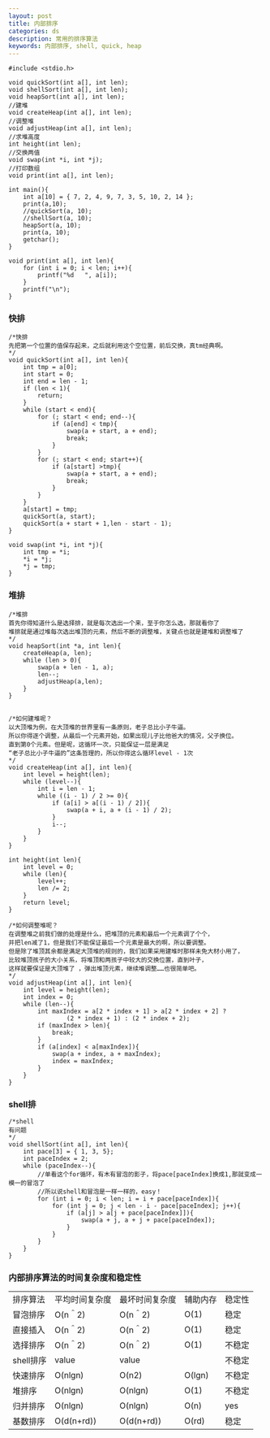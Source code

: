 ```yaml
---
layout: post
title: 内部排序
categories: ds
description: 常用的排序算法
keywords: 内部排序, shell, quick, heap
---
```


  
	#include <stdio.h>
	 
	void quickSort(int a[], int len);
	void shellSort(int a[], int len);
	void heapSort(int a[], int len);
	//建堆
	void createHeap(int a[], int len);
	//调整堆
	void adjustHeap(int a[], int len);
	//求堆高度
	int height(int len);
	//交换两值
	void swap(int *i, int *j);
	//打印数组
	void print(int a[], int len);
	 
	int main(){
		int a[10] = { 7, 2, 4, 9, 7, 3, 5, 10, 2, 14 };
		print(a,10);
		//quickSort(a, 10);
		//shellSort(a, 10);
		heapSort(a, 10);
		print(a, 10);
		getchar();
	}
	 
	void print(int a[], int len){
		for (int i = 0; i < len; i++){
			printf("%d   ", a[i]);
		}
		printf("\n");
	}
	
### 快排

	/*快排
	先把第一个位置的值保存起来，之后就利用这个空位置，前后交换，真tm经典啊。
	*/
	void quickSort(int a[], int len){
		int tmp = a[0];
		int start = 0;
		int end = len - 1;
		if (len < 1){
			return;
		}
		while (start < end){
			for (; start < end; end--){
				if (a[end] < tmp){
					swap(a + start, a + end);
					break;
				}
			}
			for (; start < end; start++){
				if (a[start] >tmp){
					swap(a + start, a + end);
					break;
				}
			}
		}
		a[start] = tmp;
		quickSort(a, start);
		quickSort(a + start + 1,len - start - 1);
	}
	 
	void swap(int *i, int *j){
		int tmp = *i;
		*i = *j;
		*j = tmp;
	}

### 堆排  
	
	/*堆排
	首先你得知道什么是选择排，就是每次选出一个来，至于你怎么选，那就看你了
	堆排就是通过堆每次选出堆顶的元素，然后不断的调整堆，关键点也就是建堆和调整堆了
	*/
	void heapSort(int *a, int len){
		createHeap(a, len);
		while (len > 0){
			swap(a + len - 1, a);
			len--;
			adjustHeap(a,len);
		}
	}
	 
	 
	/*如何建堆呢？
	以大顶堆为例，在大顶堆的世界里有一条原则，老子总比小子牛逼。
	所以你得逐个调整，从最后一个元素开始，如果出现儿子比他爸大的情况，父子换位。
	直到第0个元素。但是呢，这循环一次，只能保证一层是满足
	“老子总比小子牛逼的”这条哲理的，所以你得这么循环level - 1次
	*/
	void createHeap(int a[], int len){
		int level = height(len);
		while (level--){
			int i = len - 1;
			while ((i - 1) / 2 >= 0){
				if (a[i] > a[(i - 1) / 2]){
					swap(a + i, a + (i - 1) / 2);
				}
				i--;
			}
		}
	}
	 
	int height(int len){
		int level = 0;
		while (len){
			level++;
			len /= 2;
		}
		return level;
	}
	 
	/*如何调整堆呢？
	在调整堆之前我们做的处理是什么，把堆顶的元素和最后一个元素调了个个，
	并把len减了1，但是我们不能保证最后一个元素是最大的啊，所以要调整。
	但是除了堆顶其余都是满足大顶堆的规则的，我们如果采用建堆时那样未免大材小用了，
	比较堆顶孩子的大小关系，将堆顶和两孩子中较大的交换位置，直到叶子，
	这样就要保证是大顶堆了 ，弹出堆顶元素，继续堆调整……也很简单吧。
	*/
	void adjustHeap(int a[], int len){
		int level = height(len);
		int index = 0;
		while (len--){
			int maxIndex = a[2 * index + 1] > a[2 * index + 2] ? 
					(2 * index + 1) : (2 * index + 2);
			if (maxIndex > len){
				break;
			}
			if (a[index] < a[maxIndex]){
				swap(a + index, a + maxIndex);
				index = maxIndex;
			}
		}
	}

### shell排 
 
	/*shell
	有问题
	*/
	void shellSort(int a[], int len){
		int pace[3] = { 1, 3, 5};
		int paceIndex = 2;
		while (paceIndex--){
			//单看这个for循环，有木有冒泡的影子，将pace[paceIndex]换成1,那就变成一模一的冒泡了
			//所以说shell和冒泡是一样一样的，easy！
			for (int i = 0; i < len; i = i + pace[paceIndex]){
				for (int j = 0; j < len - i - pace[paceIndex]; j++){
					if (a[j] > a[j + pace[paceIndex]]){
						swap(a + j, a + j + pace[paceIndex]);
					}
				}
			}
		}
	}

### 内部排序算法的时间复杂度和稳定性  
<table>
        <tr>
            <td>排序算法</td>
            <td>平均时间复杂度</td>
            <td>最坏时间复杂度</td>
			<td>辅助内存</td>
            <td>稳定性</td>
        </tr>
        <tr>
            <td>冒泡排序</td>
            <td>O(n＾2)</td>
            <td>O(n＾2)</td>
			<td>O(1) </td>
            <td>稳定</td>
        </tr>
		<tr>
            <td>直接插入</td>
            <td>O(n＾2)</td>
            <td>O(n＾2)</td>
			<td>O(1)</td>
            <td>稳定</td>
        </tr>
		<tr>
            <td>选择排序</td>
            <td>O(n＾2)</td>
            <td>O(n＾2)</td>
			<td>O(1)</td>
            <td>不稳定</td>
        </tr>
		<tr>
            <td>shell排序</td>
            <td>value</td>
            <td>value</td>
			<td> </td>
            <td>不稳定</td>
        </tr>
		<tr>
            <td>快速排序</td>
            <td>O(nlgn)</td>
            <td>O(n2)</td>
			<td>O(lgn)</td>
            <td>不稳定</td>
        </tr>
		<tr>
            <td>堆排序</td>
            <td>O(nlgn)</td>
            <td>O(nlgn)</td>
			<td>O(1)</td>
            <td>不稳定</td>
        </tr>
		<tr>
            <td>归并排序</td>
            <td>O(nlgn)</td>
            <td>O(nlgn)</td>
			<td>O(n)</td>
            <td>yes</td>
        </tr>
		<tr>
            <td>基数排序</td>
            <td>O(d(n+rd))</td>
            <td>O(d(n+rd))</td>
			<td>O(rd)</td>
            <td>稳定</td>
        </tr>
</table>